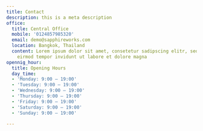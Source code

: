 ```yaml
---
title: Contact
description: this is a meta description
office:
  title: Central Office
  mobile: '0124857985320'
  email: demo@sapphireworks.com
  location: Bangkok, Thailand
  content: Lorem ipsum dolor sit amet, consetetur sadipscing elitr, sed diam nonumy
    eirmod tempor invidunt ut labore et dolore magna
opennig_hour:
  title: Opening Hours
  day_time:
  - 'Monday: 9:00 – 19:00'
  - 'Tuesday: 9:00 – 19:00'
  - 'Wednesday: 9:00 – 19:00'
  - 'Thursday: 9:00 – 19:00'
  - 'Friday: 9:00 – 19:00'
  - 'Saturday: 9:00 – 19:00'
  - 'Sunday: 9:00 – 19:00'

---
```

